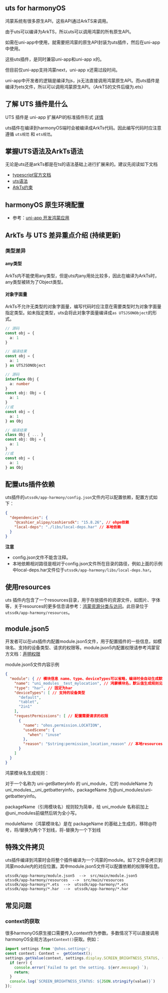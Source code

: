 ## uts for harmonyOS

鸿蒙系统有很多原生API，这些API通过ArkTS来调用。

由于uts可以编译为ArkTS，所以uts可以调用鸿蒙的所有原生API。

如需在uni-app中使用，就需要把鸿蒙的原生API封装为uts插件，然后在uni-app中使用。

这些uts插件，是同时兼容uni-app和uni-app x的。

但目前仅uni-app支持鸿蒙next，uni-app x还需过段时间。

uni-app中开发者的逻辑是编译为js，js无法直接调用鸿蒙原生API。而uts插件是编译为ets文件，所以可以调用鸿蒙原生API。（ArkTS的文件后缀为.ets）

## 了解 UTS 插件是什么

UTS 插件是 uni-app 扩展API的标准插件形式 [详情](./uts-plugin.md)

uts插件在编译到harmonyOS端时会被编译成ArkTs代码。因此编写代码时应注意遵循 `uts规范` 和 `ets规范`。

## 掌握UTS语法及ArkTs语法

无论是uts还是arkTs都是在ts的语法基础上进行扩展来的。建议先阅读如下文档

- [typescript官方文档](https://www.typescriptlang.org/zh/docs/)
- [uts语法](https://doc.dcloud.net.cn/uni-app-x/uts/)
- [AtkTs约束](https://developer.huawei.com/consumer/cn/doc/harmonyos-guides/typescript-to-arkts-migration-guide-0000001820879565)

## harmonyOS 原生环境配置

- 参考：[uni-app 开发鸿蒙应用](https://uniapp.dcloud.net.cn/tutorial/harmony/dev.html)

## ArkTs 与 UTS 差异重点介绍 (持续更新)

### 类型差异

#### any类型

ArkTs内不能使用any类型，但是uts内any用处比较多，因此在编译为ArkTs时，any类型被转为了Object类型。

#### 对象字面量

ArkTs不允许无类型的对象字面量，编写代码时应注意在需要类型时为对象字面量指定类型。如未指定类型，uts会将此对象字面量编译成`as UTSJSONObject`的形式。

```ts
// 源码
const obj = {
  a: 1
}

// 编译结果
const obj = {
  a: 1
} as UTSJSONObject
```

```ts
// 源码
interface Obj {
  a: number
}
const obj: Obj = {
  a: 1
}
//或
const obj = {
  a: 1
} as Obj

// 编译结果
class Obj { ... }
const obj: Obj = {
  a: 1
}
//或
const obj = {
  a: 1
} as Obj
```

## 配置uts插件依赖

uts插件的`utssdk/app-harmony/config.json`文件内可以配置依赖，配置方式如下：

```json
{
  "dependencies": {
    "@cashier_alipay/cashiersdk": "15.8.26", // ohpm依赖
    "local-deps": "./libs/local-deps.har" // 本地依赖
  }
}
```

**注意**

- config.json文件不能含注释。
- 本地依赖相对路径是相对于config.json文件所在目录的路径，例如上面的示例中local-deps.har文件位于`utssdk/app-harmony/libs/local-deps.har`。

## 使用resources

uts 插件内包含了一个resources目录，用于存放插件的资源文件，如图片、字体等，关于resources的更多信息请参考：[鸿蒙资源分类与访问](https://developer.huawei.com/consumer/cn/doc/harmonyos-guides-V5/resource-categories-and-access-V5)。此目录位于`utssdk/app-harmony/resources`。

## module.json5

开发者可以在uts插件内配置module.json5文件，用于配置插件的一些信息，如模块名、支持的设备类型、请求的权限等。module.json5内配置权限请参考鸿蒙官方文档：[声明权限](https://developer.huawei.com/consumer/cn/doc/harmonyos-guides-V5/declare-permissions-V5)

module.json5文件内容示例

```json
{
  "module": { // 模块信息 name、type、deviceTypes可以省略，编译时会自动生成默认值
    "name": "uni_modules__test_mylocation", // 鸿蒙模块名，默认值生成规则见下文
    "type": "har", // 固定为har
    "deviceTypes": [ // 支持的设备类型
      "default",
      "tablet",
      "2in1"
    ],
    "requestPermissions": [ // 配置需要请求的权限
      {
        "name": "ohos.permission.LOCATION",
        "usedScene": {
          "when": "inuse"
        },
        "reason": "$string:permission_location_reason" // 本地resources内的字符串
      }
    ]
  }
}
```

鸿蒙模块名生成规则：

对于一个名称为 uni-getBatteryInfo 的 uni_module，它的 moduleName 为uni_modules__uni_getbatteryinfo，packageName 为@uni_modules/uni-getbatteryinfo。

packageName（引用模块名）规则较为简单，给 uni_module 名称前加上@uni_modules前缀然后转为全小写。

moduleName（鸿蒙模块名）是在 packageName 的基础上生成的，移除@符号，将/替换为两个下划线，将-替换为一个下划线

## 特殊文件拷贝

uts插件编译到鸿蒙时会将整个插件编译为一个鸿蒙的module。如下文件会拷贝到鸿蒙module内的对应位置。其中module.json5文件可以配置依赖的权限等信息。

```text
utssdk/app-harmony/module.json5  -->  src/main/module.json5
utssdk/app-harmony/resources  -->  src/main/resources
utssdk/app-harmony/*.ets  -->  utssdk/app-harmony/*.ets
utssdk/app-harmony/*.har  -->  utssdk/app-harmony/*.har
```

## 常见问题

### context的获取

很多harmonyOS原生接口需要传入context作为参数。多数情况下可以直接调用harmonyOS全局方法`getContext()`获取。例如：

```ts
import settings from '@ohos.settings';
const context: Context =  getContext();
settings.getValue(context, settings.display.SCREEN_BRIGHTNESS_STATUS, (err, value) => {
  if (err) {
    console.error(`Failed to get the setting. ${err.message} `);
    return;
  }
  console.log(`SCREEN_BRIGHTNESS_STATUS: ${JSON.stringify(value)}`)
});
```